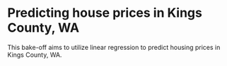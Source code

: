 # Predicting house prices in Kings County, WA

This bake-off aims to utilize linear regression to predict housing prices in Kings County, WA. 
